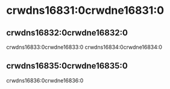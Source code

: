 # crwdns16831:0crwdne16831:0

## crwdns16832:0crwdne16832:0

crwdns16833:0crwdne16833:0 crwdns16834:0crwdne16834:0

## crwdns16835:0crwdne16835:0

crwdns16836:0crwdne16836:0